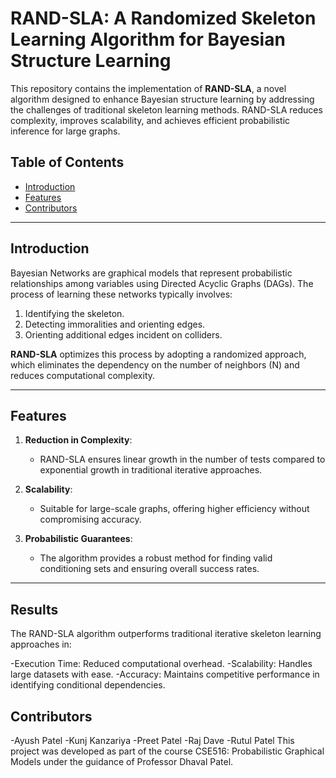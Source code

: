 # RAND-SLA: A Randomized Skeleton Learning Algorithm for Bayesian Structure Learning

This repository contains the implementation of **RAND-SLA**, a novel algorithm designed to enhance Bayesian structure learning by addressing the challenges of traditional skeleton learning methods. RAND-SLA reduces complexity, improves scalability, and achieves efficient probabilistic inference for large graphs.

## Table of Contents
- [Introduction](#introduction)
- [Features](#features)
- [Contributors](#contributors)

---

## Introduction

Bayesian Networks are graphical models that represent probabilistic relationships among variables using Directed Acyclic Graphs (DAGs). The process of learning these networks typically involves:
1. Identifying the skeleton.
2. Detecting immoralities and orienting edges.
3. Orienting additional edges incident on colliders.

**RAND-SLA** optimizes this process by adopting a randomized approach, which eliminates the dependency on the number of neighbors (N) and reduces computational complexity.

---

## Features

1. **Reduction in Complexity**:
   - RAND-SLA ensures linear growth in the number of tests compared to exponential growth in traditional iterative approaches.

2. **Scalability**:
   - Suitable for large-scale graphs, offering higher efficiency without compromising accuracy.

3. **Probabilistic Guarantees**:
   - The algorithm provides a robust method for finding valid conditioning sets and ensuring overall success rates.

---
## Results
The RAND-SLA algorithm outperforms traditional iterative skeleton learning approaches in:

-Execution Time: Reduced computational overhead.
-Scalability: Handles large datasets with ease.
-Accuracy: Maintains competitive performance in identifying conditional dependencies.

## Contributors
-Ayush Patel
-Kunj Kanzariya
-Preet Patel
-Raj Dave
-Rutul Patel
This project was developed as part of the course CSE516: Probabilistic Graphical Models under the guidance of Professor Dhaval Patel.
